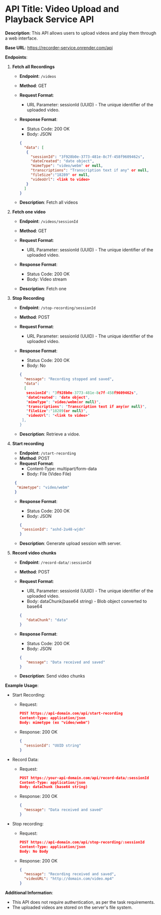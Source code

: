 # API Title: Video Upload and Playback Service API

**Description**: This API allows users to upload videos and play them through a web interface.

**Base URL**: <https://recorder-service.onrender.com/api>

**Endpoints**:

1. **Fetch all Recordings**
   - **Endpoint**: `/videos`
   - **Method**: GET
   - **Request Format**:
     - URL Parameter: sessionId (UUID) - The unique identifier of the uploaded video.
   - **Response Format**:
     - Status Code: 200 OK
     - Body: JSON

     ```json
     {
       "data": [
        {
          "sessionId": "3f928b0e-3773-481e-8c7f-458f9609462s",
          "dateCreated": "date object",
          "mimeType": "video/webm" or null,
          "transcriptions": "Transcription text if any" or null,
          "fileSize":"18289" or null,
          "videoUrl": <link to video>
        }
       ]
     }
     ```

   - **Description**: Fetch all videos

2. **Fetch one video**
   - **Endpoint**: `/videos/sessionId`
   - **Method**: GET
   - **Request Format**:
     - URL Parameter: sessionId (UUID) - The unique identifier of the uploaded video.
   - **Response Format**:
     - Status Code: 200 OK
     - Body: Video stream

   - **Description**: Fetch one

3. **Stop Recording**
   - **Endpoint**: `/stop-recording/sessionId`
   - **Method**: POST
   - **Request Format**:
     - URL Parameter: sessionId (UUID) - The unique identifier of the uploaded video.
   - **Response Format**:
     - Status Code: 200 OK
     - Body: No

     ```json
     {
       "message": "Recording stopped and saved",
       "data":
       [
        sessionId": "3f928b0e-3773-481e-8c7f-458f9609462s",
        "dateCreated": "date object",
        "mimeType": "video/webm(or null)",
        "transcriptions": "Transcription text if any(or null)",
        "fileSize":"18289(or null)",
        "videoUrl": "<link to video>"
      ],
     }
     ```

   - **Description**: Retrieve a vidoe.

4. **Start recording**
   - **Endpoint**: `/start-recording`
   - **Method**: POST
   - **Request Format**:
     - Content-Type: multipart/form-data
     - Body: File (Video File)

    ```json
     {
      "mimetype": "video/webm"
     }
     ```

   - **Response Format**:
     - Status Code: 200 OK
     - Body: JSON

     ```json
     {
      "sessionId": "ashd-2u48-wjdn"
     }

   - **Description**: Generate upload session with server.

5. **Record video chunks**
   - **Endpoint**: `/record-data/:sessionId`
   - **Method**: POST
   - **Request Format**:
     - URL Parameter: sessionId (UUID) - The unique identifier of the uploaded video.
     - Body: dataChunk(base64 string) - Blob object converted to base64

     ```json
     {
        "dataChunk": "data"
     }
     ```

   - **Response Format**:
     - Status Code: 200 OK
     - Body: JSON

     ```json
     {
        "message": "Data received and saved"
     }
     ```

   - **Description**: Send video chunks

**Example Usage**:

- Start Recording:
  - Request:

    ```json
    POST https://api-domain.com/api/start-recording
    Content-Type: application/json
    Body: mimetype (ex "video/webm")
    ```

  - Response:
  200 OK

    ```json
    {
      "sessionId": "UUID string"
    }
    ```

- Record Data:
  - Request:

    ```json
    POST https://your-api-domain.com/api/record-data/:sessionId
    Content-Type: application/json
    Body: dataChunk (base64 string)
    ```

  - Response:
  200 OK

    ```json
    {
      "message": "Data received and saved"
    }
    ```

- Stop recording:
  - Request:

    ```json
    POST https://api-domain.com/api/stop-recording/:sessionId
    Content-Type: application/json
    Body: No Body
    ```

  - Response:
  200 OK

    ```json
    {
      "message": "Recording received and saved",
      "videoURL": "http://domain.com/video.mp4"
    }
    ```

**Additional Information**:

- This API does not require authentication, as per the task requirements.
- The uploaded videos are stored on the server's file system.
